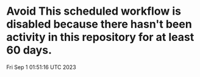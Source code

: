 # Avoid This scheduled workflow is disabled because there hasn't been activity in this repository for at least 60 days.
Fri Sep  1 01:51:16 UTC 2023
